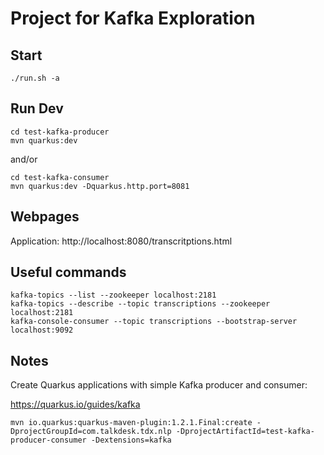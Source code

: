 # Project for Kafka Exploration

## Start

```
./run.sh -a
```

## Run Dev

```
cd test-kafka-producer
mvn quarkus:dev
```
and/or

```
cd test-kafka-consumer
mvn quarkus:dev -Dquarkus.http.port=8081
```

## Webpages

Application: http://localhost:8080/transcritptions.html

## Useful commands

```
kafka-topics --list --zookeeper localhost:2181
kafka-topics --describe --topic transcriptions --zookeeper localhost:2181
kafka-console-consumer --topic transcriptions --bootstrap-server localhost:9092
```

## Notes

Create Quarkus applications with simple Kafka producer and consumer:

https://quarkus.io/guides/kafka

```
mvn io.quarkus:quarkus-maven-plugin:1.2.1.Final:create -DprojectGroupId=com.talkdesk.tdx.nlp -DprojectArtifactId=test-kafka-producer-consumer -Dextensions=kafka
```

